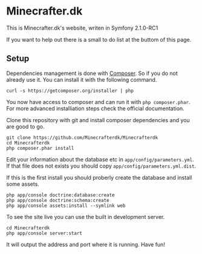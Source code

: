 Minecrafter.dk
==============

This is Minecrafter.dk's website, writen in Symfony 2.1.0-RC1

If you want to help out there is a small to do list at the buttom of this page.

Setup
-----

Dependencies management is done with [Composer](http://getcomposer.org). So if you do not
already use it. You can install it with the following command.

    curl -s https://getcomposer.org/installer | php

You now have access to composer and can run it with `php composer.phar`. For more advanced installiation
steps check the official documentation.

Clone this repository with git and install composer dependencies and you are good to go.

    git clone https://github.com/Minecrafterdk/Minecrafterdk
    cd Minecrafterdk
    php composer.phar install

Edit your information about the database etc in `app/config/parameters.yml`. If that file does not exists
you should copy `app/config/parameters.yml.dist`.

If this is the first install you should proberly create the database and install some assets.

    php app/console doctrine:database:create
    php app/console doctrine:schema:create
    php app/console assets:install --symlink web

To see the site live you can use the built in development server.

    cd Minecrafterdk
    php app/console server:start

It will output the address and port where it is running. Have fun!
